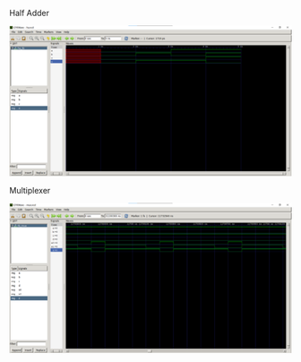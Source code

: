 Half Adder

![half-adder](Half-adder.png)


Multiplexer

![multiplexer](image_2025-02-06_182655660.png)
